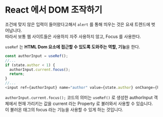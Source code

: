 # React 에서 DOM 조작하기
조건에 맞지 않은 입력이 들어왔다고해서 ```alert``` 를 통해 띄우는 것은 요새 트렌드에 벗어납니다.   
따라서 보통 웹 사이트들은 사용하지 자주 사용하지 않고, Focus 를 사용한다.

```useRef``` 는 **HTML Dom 요소에 접근할 수 있도록 도와주는 역할, 기능**을 한다.   
```javascript
const authorInput = useRef();
//...
if (state.author < 1) {
  authorInput.current.focus();
  return;
}
//...
<input ref={authorInput} name="author" value={state.author} onChange={handleChangeState}/>
```
```authorInput.current.focus();``` 코드의 의미는 ```useRef()``` 로 생성한 authorInput 객체에서 현재 가리키는 값을 current 라는 Property 로 불러와서 사용할 수 있습니다.
이 불러온 태그의 focus 라는 기능을 사용할 수 있게 하는 것입니다.
